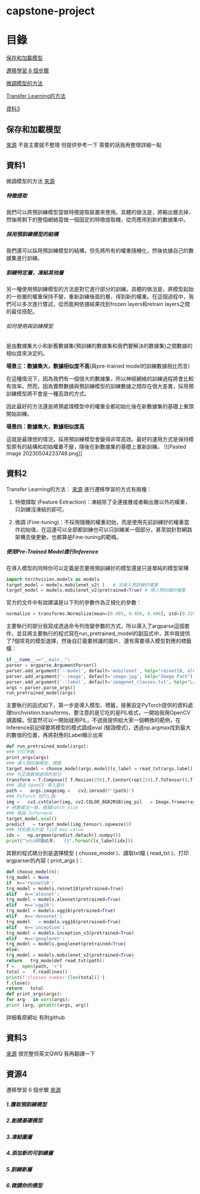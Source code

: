 # capstone-project
# 目錄
[保存和加載模型](#保存和加載模型)

[遷移學習 6 個步驟](#資源4)

[微調模型的方法](#資料1)

[Transfer Learning的方法](#資料2)

[資料3](#資料3)

## 保存和加載模型
[來源](https://www.tensorflow.org/tutorials/keras/save_and_load)
不是主要就不整理 但提供參考一下 需要的話我再整理詳細一點

## 資料1
微調模型的方法
[來源](https://kknews.cc/zh-tw/news/q2zpa5y.html)
##### **特徵提取**

我們可以將預訓練模型當做特徵提取裝置來使用。具體的做法是，將輸出層去掉，然後將剩下的整個網絡當做一個固定的特徵提取機，從而應用到新的數據集中。

##### **採用預訓練模型的結構**

我們還可以採用預訓練模型的結構，但先將所有的權重隨機化，然後依據自己的數據集進行訓練。

##### **訓練特定層，凍結其他層**

另一種使用預訓練模型的方法是對它進行部分的訓練。具體的做法是，將模型起始的一些層的權重保持不變，重新訓練後面的層，得到新的權重。在這個過程中，我們可以多次進行嘗試，從而能夠依據結果找到frozen layers和retrain layers之間的最佳搭配。

###### 如何使用與訓練模型
是由數據集大小和新舊數據集(預訓練的數據集和我們要解決的數據集)之間數據的相似度來決定的。

**場景三：數據集大，數據相似度不高**(與pre-trained model的訓練數據相比而言)  

在這種情況下，因為我們有一個很大的數據集，所以神經網絡的訓練過程將會比較有效率。然而，因為實際數據與預訓練模型的訓練數據之間存在很大差異，採用預訓練模型將不會是一種高效的方式。

因此最好的方法還是將預處理模型中的權重全都初始化後在新數據集的基礎上重頭開始訓練。

**場景四：數據集大，數據相似度高**

這就是最理想的情況，採用預訓練模型會變得非常高效。最好的運用方式是保持模型原有的結構和初始權重不變，隨後在新數據集的基礎上重新訓練。
![[Pasted image 20230504233748.png]]

## 資料2
Transfer Learning的方法：
[來源](https://chiachun0818.medium.com/%E5%BF%AB%E9%80%9F%E7%90%86%E8%A7%A3pre-trained-model-transfer-learning%E4%B9%8B%E9%96%93%E5%B7%AE%E7%95%B0-%E4%B8%A6%E4%B8%94%E5%AF%A6%E4%BD%9Cpytorch%E6%8F%90%E4%BE%9B%E7%9A%84pre-trained-model-4a246a38463b)
進行遷移學習的方式有兩種：

1. 特徵擷取 (Feature Extraction)：凍結除了全連接層或者輸出層以外的權重，只訓練沒凍結的即可。

2. 微調 (Fine-tuning)：不採用隨機的權重初始，而是使用先前訓練好的權重當作初始值，在這邊可以全部都訓練也可以只訓練某一個部分，甚至說針對網路架構去做更動，也都算是Fine-tuning的範疇。

##### 使用Pre-Trained Model進行Inference
在導入模型的同時你可以定義是否要用預訓練好的模型還是只是單純的模型架構
~~~python
import torchvision.models as models
target_model = models.mobilenet_v2( )   # 沒導入預訓練的權重
target_model = models.mobilenet_v2(pretrained=True) # 導入預訓練的權重
~~~
官方的文件中有說建議是以下列的參數作為正規化的參數：
~~~python
normalize = transforms.Normalize(mean=[0.485, 0.456, 0.406], std=[0.229, 0.224, 0.225])
~~~
主要執行的部分我寫成透過命令列改變參數的方式，所以導入了argparse這個套件，並且將主要執行的程式寫在run_pretrained_model的副函式中，其中我提供了7個常見的模型選擇，然後自訂義要辨識的圖片、還有需要導入模型對應的標籤檔：
~~~python
if __name__=="__main__":
parser = argparse.ArgumentParser()
parser.add_argument('--model', default='mobilenet', help="resnet18, alexnet, vgg16, densenet, inception, googlenet")
parser.add_argument('--image', default='image.jpg', help="Image Path")
parser.add_argument('--label', default='imagenet_classes.txt', help="Label Path")
args = parser.parse_args()
run_pretrained_model(args)
~~~

主要執行的函式如下，第一步是導入模型、標籤，接著設定PyTorch提供的資料處理torchvistion.transforms，要注意的是它吃的是PIL格式，一開始我用OpenCV讀圖檔，但當然可以一開始就用PIL，不過我提供給大家一個轉換的範例，在Inference前記得要將模型的模式調成eval (驗證模式)，透過np.argmax找到最大的數值的位置，再將對應的Label顯示出來
~~~python
def run_pretrained_model(args):
### 打印參數
print_args(args)
### 導入預訓練模型、標籤
target_model = choose_model(args.model)ls_label = read_txt(args.label)
### 先定義數據處理的部分
transform = T.Compose([ T.Resize(256),T.CenterCrop(224),T.ToTensor(),T.Normalize(mean=[0.485, 0.456, 0.406],std=[0.229, 0.224, 0.225])])
### 透過 OpenCV 導入圖片
path =   args.imageimg =   cv2.imread(f"{path}")
### PyTorch 吃PIL圖
img =   cv2.cvtColor(img, cv2.COLOR_BGR2RGB)img_pil   = Image.fromarray(img)img_tensor = transform(img_pil).unsqueeze(0)   
# 將數據加一維，模擬batch_size
### 推論 Infernece
target_model.eval()
predict   = target_model(img_tensor).squeeze(0)
### 找到最大的值 find max value
idx =   np.argmax(predict.detach().numpy())
print("\n\n辨識結果:   {}".format(ls_label[idx]))
~~~
其餘的程式碼分別是選擇模型 ( choose_model )、讀取txt檔 ( read_txt )、打印argparser的內容 ( print_args )：
~~~python
def choose_model(n):
trg_model = None
if  n=='resnet18':
trg_model = models.resnet18(pretrained=True)
elif   n=='alexnet':
trg_model = models.alexnet(pretrained=True)
elif   n=='vgg16':
trg_model = models.vgg16(pretrained=True)
elif   n=='densenet':
trg_model   = models.vgg16(pretrained=True)
elif   n=='inception':
trg_model = models.inception_v3(pretrained=True)
elif   n=='googlenet':
trg_model = models.googlenet(pretrained=True)
else:
trg_model = models.mobilenet_v2(pretrained=True)
return   trg_modeldef read_txt(path):
f =   open(path, 'r')
total =   f.readlines()
print(f'classes number:{len(total)}')
f.close()
return   total
def print_args(args):
for arg   in vars(args):
print (arg, getattr(args, arg))
~~~

詳細看原網址 有附github

## 資料3
[來源](https://github.com/vietanhdev/blazeface_keras#how-to-fine-tune-one-of-the-trained-models-on-your-own-dataset)
很完整但英文QWQ 我再翻譯一下

## 資源4
遷移學習 6 個步驟
[來源](https://www.v7labs.com/blog/transfer-learning-guide#h5)

##### 1.獲取預訓練模型
##### 2.創建基礎模型
##### 3.凍結圖層
##### 4.添加新的可訓練層
##### 5.訓練新層
##### 6.微調你的模型
